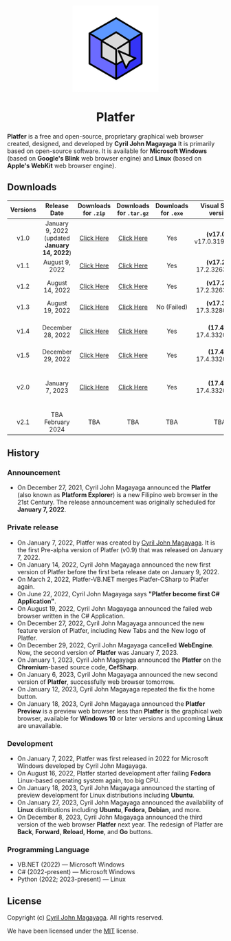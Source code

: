 <p align="center">
  <a href="https://github.com/Platfer/Platfer">
    <img src=".github/assets/Platfer.svg" width="200" height="200">
  </a>
</p>

<h1 align="center">Platfer</h1>

**Platfer** is a free and open-source, proprietary graphical web browser created, designed, and developed by **Cyril John Magayaga** It is primarily based on open-source software. It is available for **Microsoft Windows** (based on **Google's Blink** web browser engine) and **Linux** (based on **Apple's WebKit** web browser engine).

## Downloads
| **Versions** | **Release Date** | **Downloads for `.zip`** | **Downloads for `.tar.gz`** | **Downloads for `.exe`** | **Visual Studio** version | Notes |
|:-:|:-:|:-:|:-:|:-:|:-:|:-:|
| v1.0 | January 9, 2022 (updated **January 14, 2022**) | [Click Here](https://github.com/Platfer/Platfer/archive/refs/tags/v1.0.zip) | [Click Here](https://github.com/Platfer/Platfer/archive/refs/tags/v1.0.tar.gz) | Yes | **(v17.0.2)** v17.0.31919.166 | First **Visual Basic .NET** Application |
| v1.1 | August 9, 2022 | [Click Here](https://github.com/Platfer/Platfer/archive/refs/tags/v1.1.zip) | [Click Here](https://github.com/Platfer/Platfer/archive/refs/tags/v1.1.tar.gz) | Yes | **(v17.2.6)** 17.2.32630.192 | First **C#** Application |
| v1.2 | August 14, 2022 | [Click Here](https://github.com/Platfer/Platfer/archive/refs/tags/v1.2.zip) | [Click Here](https://github.com/Platfer/Platfer/archive/refs/tags/v1.2.tar.gz) | Yes | **(v17.2.6)** 17.2.32630.192 | First Redesign of Platfer |
| v1.3 | August 19, 2022 | [Click Here](https://github.com/Platfer/Platfer/archive/refs/tags/v1.3.zip) | [Click Here](https://github.com/Platfer/Platfer/archive/refs/tags/v1.3.tar.gz) | No (Failed) | **(v17.3.0)** 17.3.32804.467 | First Fix bugs |
| v1.4 | December 28, 2022 | [Click Here](https://github.com/Platfer/Platfer/archive/refs/tags/v1.4.zip) | [Click Here](https://github.com/Platfer/Platfer/archive/refs/tags/v1.4.tar.gz) | Yes | **(17.4.3)** 17.4.33205.214 | New tabs and New logo of Platfer |
| v1.5 | December 29, 2022 | [Click Here](https://github.com/Platfer/Platfer/archive/refs/tags/v1.5.zip) | [Click Here](https://github.com/Platfer/Platfer/archive/refs/tags/v1.5.tar.gz) | Yes | **(17.4.3)** 17.4.33205.214 | Second Fix bugs |
| v2.0 | January 7, 2023 | [Click Here](https://github.com/Platfer/Platfer/archive/refs/tags/v2.0.zip) | [Click Here](https://github.com/Platfer/Platfer/archive/refs/tags/v2.0.tar.gz) | Yes | **(17.4.3)** 17.4.33205.214 | New version of Platfer and Chromium-based web browser|
| v2.1 | TBA February 2024 | TBA | TBA | TBA | TBA | Second Redesign of Platfer|

## History

### Announcement
  * On December 27, 2021, Cyril John Magayaga announced the **Platfer** (also known as **Platform Explorer**) is a new Filipino web browser in the 21st Century. The release announcement was originally scheduled for **January 7, 2022**.

### Private release
  * On January 7, 2022, Platfer was created by [Cyril John Magayaga](https://github.com/magayaga). It is the first Pre-alpha version of Platfer (v0.9) that was released on January 7, 2022.
  * On January 14, 2022, Cyril John Magayaga announced the new first version of Platfer before the first beta release date on January 9, 2022.
  * On March 2, 2022, Platfer-VB.NET merges Platfer-CSharp to Platfer again.
  * On June 22, 2022, Cyril John Magayaga says **"Platfer become first C# Application"**.
  * On August 19, 2022, Cyril John Magayaga announced the failed web browser written in the C# Application.
  * On December 27, 2022, Cyril John Magayaga announced the new feature version of Platfer, including New Tabs and the New logo of Platfer.
  * On December 29, 2022, Cyril John Magayaga cancelled **WebEngine**. Now, the second version of **Platfer** was January 7, 2023.
  * On January 1, 2023, Cyril John Magayaga announced the **Platfer** on the **Chromium**-based source code, **CefSharp**.
  * On January 6, 2023, Cyril John Magayaga announced the new second version of **Platfer**, successfully web browser tomorrow.
  * On January 12, 2023, Cyril John Magayaga repeated the fix the home button.
  * On January 18, 2023, Cyril John Magayaga announced the **Platfer Preview** is a preview web browser less than **Platfer** is the graphical web browser, available for **Windows 10** or later versions and upcoming **Linux** are unavailable.
  
### Development
  * On January 7, 2022, Platfer was first released in 2022 for Microsoft Windows developed by Cyril John Magayaga.
  * On August 16, 2022, Platfer started development after failing **Fedora** Linux-based operating system again, too big CPU.
  * On January 18, 2023, Cyril John Magayaga announced the starting of preview development for Linux distributions including **Ubuntu**.
  * On January 27, 2023, Cyril John Magayaga announced the availability of **Linux** distributions including **Ubuntu**, **Fedora**, **Debian**, and more.
  * On December 8, 2023, Cyril John Magayaga announced the third version of the web browser **Platfer** next year. The redesign of Platfer are **Back**, **Forward**, **Reload**, **Home**, and **Go** buttons.

### Programming Language
  * VB.NET (2022) — Microsoft Windows
  * C# (2022-present) — Microsoft Windows
  * Python (2022; 2023-present) — Linux

## License

Copyright (c) [Cyril John Magayaga](https://github.com/magayaga). All rights reserved.

We have been licensed under the [MIT](LICENSE) license.
